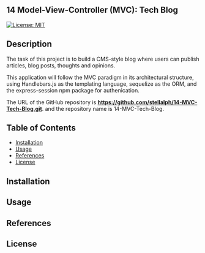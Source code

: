 ## 14 Model-View-Controller (MVC): Tech Blog

[![License: MIT](https://img.shields.io/badge/License-MIT-yellow.svg)](https://opensource.org/licenses/MIT)

## Description

The task of this project is to build a CMS-style blog where users can publish articles, blog posts, thoughts and opinions.  

This application will follow the MVC paradigm in its architectural structure, using Handlebars.js as the templating language, sequelize as the ORM, and the express-session npm package for authenication.

The URL of the GitHub repository is <strong>https://github.com/stellalph/14-MVC-Tech-Blog.git</strong>.
and the repository name is 14-MVC-Tech-Blog.

## Table of Contents

* [Installation](#installation)
* [Usage](#usage)
* [References](#references)
* [License](#license)

## Installation


## Usage

## References

## License
